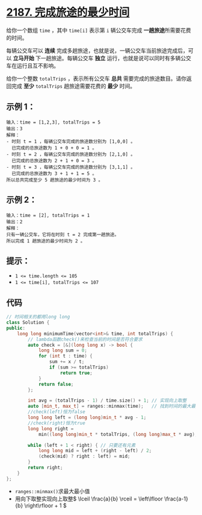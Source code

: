 # [2187. 完成旅途的最少时间](https://leetcode.cn/problems/minimum-time-to-complete-trips/)

给你一个数组 `time` ，其中 `time[i]` 表示第 `i` 辆公交车完成 **一趟旅途**所需要花费的时间。

每辆公交车可以 **连续** 完成多趟旅途，也就是说，一辆公交车当前旅途完成后，可以 **立马开始** 下一趟旅途。每辆公交车 **独立** 运行，也就是说可以同时有多辆公交车在运行且互不影响。

给你一个整数 `totalTrips` ，表示所有公交车 **总共** 需要完成的旅途数目。请你返回完成 **至少** `totalTrips` 趟旅途需要花费的 **最少** 时间。

## **示例 1：**

```
输入：time = [1,2,3], totalTrips = 5
输出：3
解释：
- 时刻 t = 1 ，每辆公交车完成的旅途数分别为 [1,0,0] 。
  已完成的总旅途数为 1 + 0 + 0 = 1 。
- 时刻 t = 2 ，每辆公交车完成的旅途数分别为 [2,1,0] 。
  已完成的总旅途数为 2 + 1 + 0 = 3 。
- 时刻 t = 3 ，每辆公交车完成的旅途数分别为 [3,1,1] 。
  已完成的总旅途数为 3 + 1 + 1 = 5 。
所以总共完成至少 5 趟旅途的最少时间为 3 。
```

## **示例 2：**

```
输入：time = [2], totalTrips = 1
输出：2
解释：
只有一辆公交车，它将在时刻 t = 2 完成第一趟旅途。
所以完成 1 趟旅途的最少时间为 2 。
```

## **提示：**

- `1 <= time.length <= 105`
- `1 <= time[i], totalTrips <= 107`

## 代码

```cpp
// 时间相关的都用long long
class Solution {
public:
    long long minimumTime(vector<int>& time, int totalTrips) {
        // lambda函数check()来检查当前的时间是否符合要求
        auto check = [&](long long x) -> bool {
            long long sum = 0;
            for (int t : time) {
                sum += x / t;
                if (sum >= totalTrips)
                    return true;
            }
            return false;
        };

        int avg = (totalTrips - 1) / time.size() + 1; // 实现向上取整
        auto [min_t, max_t] = ranges::minmax(time);   // 找到时间的最大最小值
        //check(left)恒为false
        long long left = (long long)min_t * avg - 1;
        //check(right)恒为true
        long long right =
            min((long long)min_t * totalTrips, (long long)max_t * avg);

        while (left + 1 < right) { // 只要还有元素
            long long mid = left + (right - left) / 2;
            (check(mid) ? right : left) = mid;
        }
        return right;
    }
};
```

- `ranges::minmax()`求最大最小值
- 用向下取整实现向上取整$ \lceil \frac{a}{b} \rceil = \left\lfloor \frac{a-1}{b} \right\rfloor + 1 $